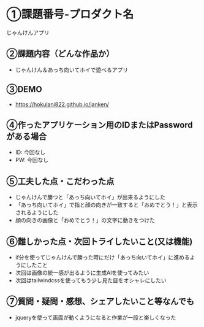 # ①課題番号-プロダクト名

じゃんけんアプリ

## ②課題内容（どんな作品か）

- じゃんけん＆あっち向いてホイで遊べるアプリ

## ③DEMO
- https://hokulani822.github.io/janken/

## ④作ったアプリケーション用のIDまたはPasswordがある場合

- ID: 今回なし
- PW: 今回なし

## ⑤工夫した点・こだわった点

- じゃんけんで勝つと「あっち向いてホイ」が出来るようにした
- 「あっち向いてホイ」で指と顔の向きが一致すると「おめでとう！」と表示されるようにした
- 顔の向きの画像と「おめでとう！」の文字に動きをつけた

## ⑥難しかった点・次回トライしたいこと(又は機能)

- if分を使ってじゃんけんで勝った時にだけ「あっち向いてホイ」に進めるようにしたこと
- 次回は画像の統一感が出るように生成AIを使ってみたい
- 次回はtailwindcssを使ってもう少し見た目をオシャレにしたい

## ⑦質問・疑問・感想、シェアしたいこと等なんでも

- jqueryを使って画面が動くようになると作業が一段と楽しくなった

